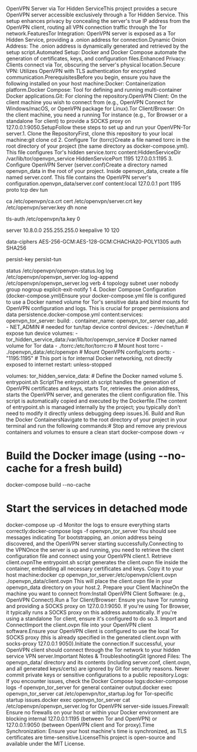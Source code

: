OpenVPN Server via Tor Hidden ServiceThis project provides a secure OpenVPN server accessible exclusively through a Tor Hidden Service. This setup enhances privacy by concealing the server's true IP address from the OpenVPN client, routing all VPN connection traffic through the Tor network.FeaturesTor Integration: OpenVPN server is exposed as a Tor Hidden Service, providing a .onion address for connection.Dynamic Onion Address: The .onion address is dynamically generated and retrieved by the setup script.Automated Setup: Docker and Docker Compose automate the generation of certificates, keys, and configuration files.Enhanced Privacy: Clients connect via Tor, obscuring the server's physical location.Secure VPN: Utilizes OpenVPN with TLS authentication for encrypted communication.PrerequisitesBefore you begin, ensure you have the following installed on your host machine:Docker: Containerization platform.Docker Compose: Tool for defining and running multi-container Docker applications.Git: For cloning the repository.OpenVPN Client: On the client machine you wish to connect from (e.g., OpenVPN Connect for Windows/macOS, or OpenVPN package for Linux).Tor Client/Browser: On the client machine, you need a running Tor instance (e.g., Tor Browser or a standalone Tor client) to provide a SOCKS proxy on 127.0.0.1:9050.SetupFollow these steps to set up and run your OpenVPN-Tor server.1. Clone the RepositoryFirst, clone this repository to your local machine:git clone <repository-url>
cd <repository-directory>
2. Configure Tor (torrc)Create a file named torrc in the root directory of your project (the same directory as docker-compose.yml). This file configures Tor's hidden service.torrc content:HiddenServiceDir /var/lib/tor/openvpn_service
HiddenServicePort 1195 127.0.0.1:1195
3. Configure OpenVPN Server (server.conf)Create a directory named openvpn_data in the root of your project. Inside openvpn_data, create a file named server.conf. This file contains the OpenVPN server's configuration.openvpn_data/server.conf content:local 127.0.0.1
port 1195
proto tcp
dev tun

ca /etc/openvpn/ca.crt
cert /etc/openvpn/server.crt
key /etc/openvpn/server.key
dh none

tls-auth /etc/openvpn/ta.key 0

server 10.8.0.0 255.255.255.0
keepalive 10 120

data-ciphers AES-256-GCM:AES-128-GCM:CHACHA20-POLY1305
auth SHA256

persist-key
persist-tun

status /etc/openvpn/openvpn-status.log
log /etc/openvpn/openvpn_server.log
log-append /etc/openvpn/openvpn_server.log
verb 4
topology subnet
user nobody
group nogroup
explicit-exit-notify 1
4. Docker Compose Configuration (docker-compose.yml)Ensure your docker-compose.yml file is configured to use a Docker named volume for Tor's sensitive data and bind mounts for OpenVPN configuration and logs. This is crucial for proper permissions and data persistence.docker-compose.yml content:services:
  openvpn_tor_server:
    build: .
    container_name: openvpn_tor_server
    cap_add:
      - NET_ADMIN      # needed for tun/tap device control
    devices:
      - /dev/net/tun   # expose tun device
    volumes:
      - tor_hidden_service_data:/var/lib/tor/openvpn_service # Docker named volume for Tor data
      - ./torrc:/etc/tor/torrc:ro                            # Mount host torrc
      - ./openvpn_data:/etc/openvpn                          # Mount OpenVPN config/certs
    ports:
      - "1195:1195" # This port is for internal Docker networking, not directly exposed to internet
    restart: unless-stopped

volumes:
  tor_hidden_service_data: # Define the Docker named volume
5. entrypoint.sh ScriptThe entrypoint.sh script handles the generation of OpenVPN certificates and keys, starts Tor, retrieves the .onion address, starts the OpenVPN server, and generates the client configuration file. This script is automatically copied and executed by the Dockerfile.(The content of entrypoint.sh is managed internally by the project; you typically don't need to modify it directly unless debugging deep issues.)6. Build and Run the Docker ContainersNavigate to the root directory of your project in your terminal and run the following commands:# Stop and remove any previous containers and volumes to ensure a clean start
docker-compose down -v

# Build the Docker image (using --no-cache for a fresh build)
docker-compose build --no-cache

# Start the services in detached mode
docker-compose up -d
Monitor the logs to ensure everything starts correctly:docker-compose logs -f openvpn_tor_server
You should see messages indicating Tor bootstrapping, an .onion address being discovered, and the OpenVPN server starting successfully.Connecting to the VPNOnce the server is up and running, you need to retrieve the client configuration file and connect using your OpenVPN client.1. Retrieve client.ovpnThe entrypoint.sh script generates the client.ovpn file inside the container, embedding all necessary certificates and keys. Copy it to your host machine:docker cp openvpn_tor_server:/etc/openvpn/client.ovpn ./openvpn_data/client.ovpn
This will place the client.ovpn file in your openvpn_data directory on your host.2. Prepare your Client MachineOn the machine you want to connect from:Install OpenVPN Client Software: (e.g., OpenVPN Connect).Run a Tor Client/Browser: Ensure you have Tor running and providing a SOCKS proxy on 127.0.0.1:9050. If you're using Tor Browser, it typically runs a SOCKS proxy on this address automatically. If you're using a standalone Tor client, ensure it's configured to do so.3. Import and ConnectImport the client.ovpn file into your OpenVPN client software.Ensure your OpenVPN client is configured to use the local Tor SOCKS proxy (this is already specified in the generated client.ovpn with socks-proxy 127.0.0.1 9050).Initiate the connection.If successful, your OpenVPN client should connect through the Tor network to your hidden service VPN server.Important Notes & TroubleshootingGit Ignored Files: The openvpn_data/ directory and its contents (including server.conf, client.ovpn, and all generated keys/certs) are ignored by Git for security reasons. Never commit private keys or sensitive configurations to a public repository.Logs: If you encounter issues, check the Docker Compose logs:docker-compose logs -f openvpn_tor_server for general container output.docker exec openvpn_tor_server cat /etc/openvpn/tor_startup.log for Tor-specific startup issues.docker exec openvpn_tor_server cat /etc/openvpn/openvpn_server.log for OpenVPN server-side issues.Firewall: Ensure no firewalls on your host or within your Docker environment are blocking internal 127.0.0.1:1195 (between Tor and OpenVPN) or 127.0.0.1:9050 (between OpenVPN client and Tor proxy).Time Synchronization: Ensure your host machine's time is synchronized, as TLS certificates are time-sensitive.LicenseThis project is open-source and available under the MIT License.
